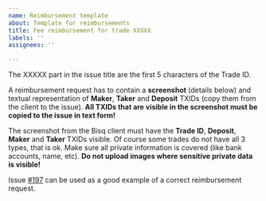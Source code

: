 ```yaml
---
name: Reimbursement template
about: Template for reimbursements
title: Fee reimbursement for trade XXXXX
labels: ''
assignees: ''

---
```


The XXXXX part in the issue title are the first 5 characters of the Trade ID.

A reimbursement request has to contain a **screenshot** (details below) and textual representation of **Maker**, **Taker** and **Deposit** TXIDs (copy them from the client to the issue). **All TXIDs that are visible in the screenshot must be copied to the issue in text form!**

The screenshot from the Bisq client must have the **Trade ID**, **Deposit**, **Maker** and **Taker** TXIDs visible. Of course some trades do not have all 3 types, that is ok. Make sure all private information is covered (like bank accounts, name, etc). **Do not upload images where sensitive private data is visible!**

Issue [#197](https://github.com/bisq-network/support/issues/197) can be used as a good example of a correct reimbursement request.
